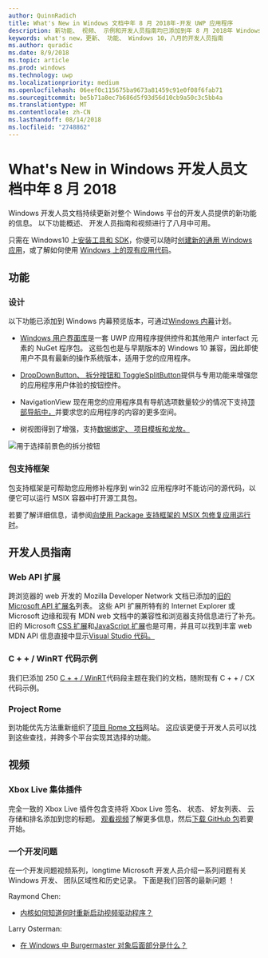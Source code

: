 ```yaml
---
author: QuinnRadich
title: What's New in Windows 文档中年 8 月 2018年-开发 UWP 应用程序
description: 新功能、 视频、 示例和开发人员指南均已添加到年 8 月 2018年 Windows 10 开发人员文档。
keywords: what's new，更新、 功能、 Windows 10，八月的开发人员指南
ms.author: quradic
ms.date: 8/9/2018
ms.topic: article
ms.prod: windows
ms.technology: uwp
ms.localizationpriority: medium
ms.openlocfilehash: 06eef0c115675ba9673a81459c91e0f08f6fab71
ms.sourcegitcommit: be5b71a8ec7b686d5f93d56d10cb9a50c3c5bb4a
ms.translationtype: MT
ms.contentlocale: zh-CN
ms.lasthandoff: 08/14/2018
ms.locfileid: "2748862"
---
```

# <a name="whats-new-in-the-windows-developer-docs-in-august-2018"></a>What's New in Windows 开发人员文档中年 8 月 2018

Windows 开发人员文档持续更新对整个 Windows 平台的开发人员提供的新功能的信息。 以下功能概述、 开发人员指南和视频进行了八月中可用。

只需在 Windows10 上[安装工具和 SDK](http://go.microsoft.com/fwlink/?LinkId=821431)，你便可以随时[创建新的通用 Windows 应用](../get-started/create-uwp-apps.md)，或了解如何使用 [Windows 上的现有应用代码](../porting/index.md)。

## <a name="features"></a>功能

### <a name="design"></a>设计

以下功能已添加到 Windows 内幕预览版本，可通过[Windows 内幕](https://insider.windows.com/)计划。

* [Windows 用户界面库](https://aka.ms/winui-docs)是一套 UWP 应用程序提供控件和其他用户 interfact 元素的 NuGet 程序包。 这些包也是与早期版本的 Windows 10 兼容，因此即使用户不具有最新的操作系统版本，适用于您的应用程序。

* [DropDownButton、 拆分按钮和 ToggleSplitButton](../design/controls-and-patterns/buttons.md)提供与专用功能来增强您的应用程序用户体验的按钮控件。

* NavigationView 现在用您的应用程序具有导航选项数量较少的情况下支持[顶部导航中，](../design/controls-and-patterns/navigationview.md)并要求您的应用程序的内容的更多空间。

* 树视图得到了增强，支持[数据绑定、 项目模板和龙放。](../design/controls-and-patterns/tree-view.md)

![用于选择前景色的拆分按钮](../design/controls-and-patterns/images/split-button-rtb.png)

### <a name="package-support-framework"></a>包支持框架

包支持框架是可帮助您应用修补程序到 win32 应用程序时不能访问的源代码，以便它可以运行 MSIX 容器中打开源工具包。  

若要了解详细信息，请参阅[向使用 Package 支持框架的 MSIX 包修复应用运行时](../porting/package-support-framework.md)。

## <a name="developer-guidance"></a>开发人员指南

### <a name="web-api-extensions"></a>Web API 扩展

跨浏览器的 web 开发的 Mozilla Developer Network 文档已添加的[旧的 Microsoft API 扩展名](https://developer.mozilla.org/docs/Web/API/Microsoft_API_extensions)列表。 这些 API 扩展所特有的 Internet Explorer 或 Microsoft 边缘和现有 MDN web 文档中的兼容性和浏览器支持信息进行了补充。旧的 Microsoft [CSS 扩展](https://developer.mozilla.org/docs/Web/CSS/Microsoft_Extensions)和[JavaScript 扩展](https://developer.mozilla.org/docs/Web/JavaScript/Microsoft_JavaScript_extensions)也是可用，并且可以找到丰富 web MDN API 信息直接中显示[Visual Studio 代码。](https://code.visualstudio.com/updates/v1_25#_new-css-pseudo-selectors-and-pseudo-elements-from-mdn)

### <a name="cwinrt-code-examples"></a>C + + / WinRT 代码示例

我们已添加 250 [C + + / WinRT](../cpp-and-winrt-apis/index.md)代码段主题在我们的文档，随附现有 C + + / CX 代码示例。

### <a name="project-rome"></a>Project Rome

到功能优先方法重新组织了[项目 Rome 文档](https://docs.microsoft.com/windows/project-rome/)网站。 这应该更便于开发人员可以找到这些查找，并跨多个平台实现其选择的功能。

## <a name="videos"></a>视频

### <a name="xbox-live-unity-plugin"></a>Xbox Live 集体插件

完全一致的 Xbox Live 插件包含支持将 Xbox Live 签名、 状态、 好友列表、 云存储和排名添加到您的标题。 [观看视频](https://youtu.be/fVQZ-YgwNpY)了解更多信息，然后[下载 GitHub 包](https://aka.ms/UnityPlugin)若要开始。

### <a name="one-dev-question"></a>一个开发问题

在一个开发问题视频系列，longtime Microsoft 开发人员介绍一系列问题有关 Windows 开发、 团队区域性和历史记录。 下面是我们回答的最新问题 ！

Raymond Chen:

* [内核如何知道何时重新启动视频驱动程序？](https://youtu.be/3SNAdyO1l5c)

Larry Osterman:

* [在 Windows 中 Burgermaster 对象后面部分是什么？](https://youtu.be/0TDSbyAIvX0)